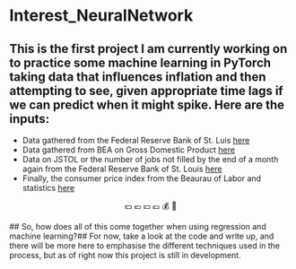 # Interest_NeuralNetwork
## This is the first project I am currently working on to practice some machine learning in PyTorch taking data that influences inflation and then attempting to see, given appropriate time lags if we can predict when it might spike. Here are the inputs:
* Data gathered from the Federal Reserve Bank of St. Luis [here](/https://fred.stlouisfed.org/series/M1SL/)
* Data gathered from BEA on Gross Domestic Product [here](/https://apps.bea.gov/iTable/?reqid=19&step=2&isuri=1&categories=survey#eyJhcHBpZCI6MTksInN0ZXBzIjpbMSwyLDNdLCJkYXRhIjpbWyJjYXRlZ29yaWVzIiwiU3VydmV5Il0sWyJOSVBBX1RhYmxlX0xpc3QiLCIzIl1dfQ==)
* Data on JSTOL or the number of jobs not filled by the end of a month again from the Federal Reserve Bank of St. Louis [here](/https://fred.stlouisfed.org/series/JTSJOL)
* Finally, the consumer price index from the Beaurau of Labor and statistics [here](/https://data.bls.gov/timeseries/CUUR0000SA0&output_view=pct_12mths)

<p align="center">💵 💶 💴 💷 💰 💸 </p>
## So, how does all of this come together when using regression and machine learning?## 
For now, take a look at the code and write up, and there will be more here to emphasise the different techniques used in the process, but as of right now this project is still in development. 
